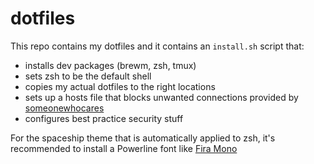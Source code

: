 # dotfiles

This repo contains my dotfiles and it contains an `install.sh` script that:
- installs dev packages (brewm, zsh, tmux)
- sets zsh to be the default shell
- copies my actual dotfiles to the right locations
- sets up a hosts file that blocks unwanted connections provided by [someonewhocares](https://www.someonewhocares.org/hosts/hosts)
- configures best practice security stuff

For the spaceship theme that is automatically applied to zsh, it's recommended to install a Powerline font like [Fira Mono](https://github.com/powerline/fonts/tree/master/FiraMono)
